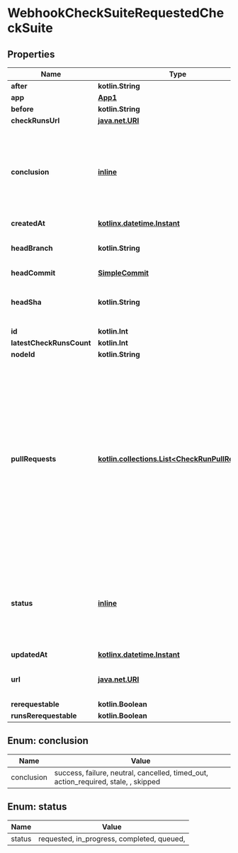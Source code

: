 
# WebhookCheckSuiteRequestedCheckSuite

## Properties
Name | Type | Description | Notes
------------ | ------------- | ------------- | -------------
**after** | **kotlin.String** |  | 
**app** | [**App1**](App1.md) |  | 
**before** | **kotlin.String** |  | 
**checkRunsUrl** | [**java.net.URI**](java.net.URI.md) |  | 
**conclusion** | [**inline**](#Conclusion) | The summary conclusion for all check runs that are part of the check suite. This value will be &#x60;null&#x60; until the check run has completed. | 
**createdAt** | [**kotlinx.datetime.Instant**](kotlinx.datetime.Instant.md) |  | 
**headBranch** | **kotlin.String** | The head branch name the changes are on. | 
**headCommit** | [**SimpleCommit**](SimpleCommit.md) |  | 
**headSha** | **kotlin.String** | The SHA of the head commit that is being checked. | 
**id** | **kotlin.Int** |  | 
**latestCheckRunsCount** | **kotlin.Int** |  | 
**nodeId** | **kotlin.String** |  | 
**pullRequests** | [**kotlin.collections.List&lt;CheckRunPullRequest&gt;**](CheckRunPullRequest.md) | An array of pull requests that match this check suite. A pull request matches a check suite if they have the same &#x60;head_sha&#x60; and &#x60;head_branch&#x60;. When the check suite&#39;s &#x60;head_branch&#x60; is in a forked repository it will be &#x60;null&#x60; and the &#x60;pull_requests&#x60; array will be empty. | 
**status** | [**inline**](#Status) | The summary status for all check runs that are part of the check suite. Can be &#x60;requested&#x60;, &#x60;in_progress&#x60;, or &#x60;completed&#x60;. | 
**updatedAt** | [**kotlinx.datetime.Instant**](kotlinx.datetime.Instant.md) |  | 
**url** | [**java.net.URI**](java.net.URI.md) | URL that points to the check suite API resource. | 
**rerequestable** | **kotlin.Boolean** |  |  [optional]
**runsRerequestable** | **kotlin.Boolean** |  |  [optional]


<a id="Conclusion"></a>
## Enum: conclusion
Name | Value
---- | -----
conclusion | success, failure, neutral, cancelled, timed_out, action_required, stale, , skipped


<a id="Status"></a>
## Enum: status
Name | Value
---- | -----
status | requested, in_progress, completed, queued, 



